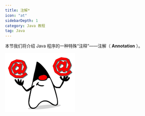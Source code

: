 ```yaml
---
title: 注解*
icon: "at"
sidebarDepth: 1
category: Java 教程
tag: Java
---
```



本节我们将介绍 Java 程序的一种特殊“注释”——注解（ **Annotation** ）。

![](./assets/20221121103925.png)

